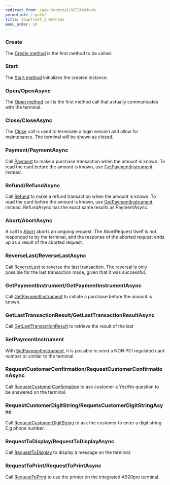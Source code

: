 ```yaml
---
redirect_from: /pax-terminal/NET/Methods
permalink: /:path/
title: ISwpTrmIf_1 Methods
menu_order: 10
---
```

### Create

The [Create method][create-method] is the first method to be called.

### Start

The [Start method][start-method] initializes the created instance.

### Open/OpenAsync

The [Open method][open] call is the first method call that actually communicates with the terminal.

### Close/CloseAsync

The [Close][close] call is used to terminate a login session and allow for maintenance. The terminal will be shown as closed.

### Payment/PaymentAsync

Call [Payment][payment] to make a purchase transaction when the amount is known. To read the card before the amount is known, use [GetPaymentInstrument][getpaymentinstrument] instead.

### Refund/RefundAsync

Call [Refund][refund] to make a refund transaction when the amount is known. To read the card before the amount is known, use [GetPaymentInstrument][getpaymentinstrument] instead. RefundAsync has the exact same results as PaymentAsync.

### Abort/AbortAsync

A call to [Abort][abort] aborts an ongoing request. The AbortRequest itself is not responded to by the terminal, and the response of the aborted request ends up as a result of the aborted request.

### ReverseLast/ReverseLastAsync

Call [ReverseLast][reverselast] to reverse the last transaction. The reversal is only possible for the last transaction made, given that it was successful.

### GetPaymentInstrument/GetPaymentInstrumentAsync

Call [GetPaymentInstrument][getpaymentinstrument] to initiate a purchase before the amount is known.

### GetLastTransactionResult/GetLastTransactionResultAsync

Call [GetLastTransactionResult][getlasttransactionresult] to retrieve the result of the last

### SetPaymentInstrument

With [SetPaymentInstrument][setpaymentinstrument], it is possible to send a NON PCI regulated card number or similar to the terminal.

### RequestCustomerConfirmation/RequestCustomerConfirmationAsync

Call [RequestCustomerConfirmation][requestcustomerconfirmation] to ask customer a Yes/No question to be answered on the terminal.

### RequestCustomerDigitString/RequetsCustomerDigitStringAsync

Call [RequestCustomerDigitString][requestcustomerdigitstring] to ask the customer to enter a digit string E.g phone number.

### RequestToDisplay/RequestToDisplayAsync

Call [RequestToDisplay][requesttodisplay] to display a message on the terminal.

### RequestToPrint/RequestToPrintAsync

Call [RequestToPrint][requesttoprint] to use the printer on the integrated A920pro terminal.

[create-method]: ./create
[start-method]: ./start
[open]: ./openasync
[payment]: paymentasync
[getpaymentinstrument]: ./getpaymentinstrumentasync
[getlasttransactionresult]: ./getlasttransactionresult
[abort]: ./abortasync
[refund]: ./refundasync
[close]: ./closeasync
[setpaymentinstrument]: ./setpaymentinstrument
[reverselast]: ./reverselastasync
[requestcustomerconfirmation]: ./requestcustomerconfirmation
[requestcustomerdigitstring]: ./requestcustomerdigitstring
[requesttodisplay]: ./requesttodisplayasync
[requesttoprint]: ./requesttoprint


